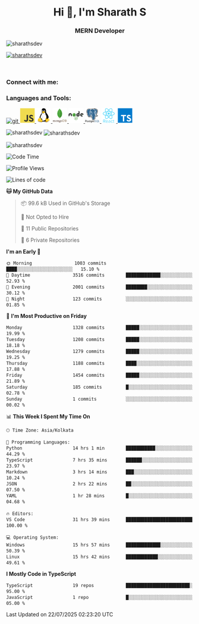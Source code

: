 <h1 align="center">Hi 👋, I'm Sharath S</h1>
<h3 align="center">MERN Developer</h3>

<p align="left"> <img src="https://komarev.com/ghpvc/?username=sharathsdev&label=Profile%20views&color=0e75b6&style=flat" alt="sharathsdev" /> </p>

<p align="left"> <a href="https://github.com/ryo-ma/github-profile-trophy"><img src="https://github-profile-trophy.vercel.app/?username=sharathsdev" alt="sharathsdev" /></a> </p>

<p align="left"> <a href="https://twitter.com/" target="blank"><img src="https://img.shields.io/twitter/follow/?logo=twitter&style=for-the-badge" alt="" /></a> </p>

<h3 align="left">Connect with me:</h3>
<p align="left">
</p>

<h3 align="left">Languages and Tools:</h3>
<p align="left"> <a href="https://git-scm.com/" target="_blank" rel="noreferrer"> <img src="https://www.vectorlogo.zone/logos/git-scm/git-scm-icon.svg" alt="git" width="40" height="40"/> </a> <a href="https://developer.mozilla.org/en-US/docs/Web/JavaScript" target="_blank" rel="noreferrer"> <img src="https://raw.githubusercontent.com/devicons/devicon/master/icons/javascript/javascript-original.svg" alt="javascript" width="40" height="40"/> </a> <a href="https://www.linux.org/" target="_blank" rel="noreferrer"> <img src="https://raw.githubusercontent.com/devicons/devicon/master/icons/linux/linux-original.svg" alt="linux" width="40" height="40"/> </a> <a href="https://www.mongodb.com/" target="_blank" rel="noreferrer"> <img src="https://raw.githubusercontent.com/devicons/devicon/master/icons/mongodb/mongodb-original-wordmark.svg" alt="mongodb" width="40" height="40"/> </a> <a href="https://nodejs.org" target="_blank" rel="noreferrer"> <img src="https://raw.githubusercontent.com/devicons/devicon/master/icons/nodejs/nodejs-original-wordmark.svg" alt="nodejs" width="40" height="40"/> </a> <a href="https://www.postgresql.org" target="_blank" rel="noreferrer"> <img src="https://raw.githubusercontent.com/devicons/devicon/master/icons/postgresql/postgresql-original-wordmark.svg" alt="postgresql" width="40" height="40"/> </a> <a href="https://reactjs.org/" target="_blank" rel="noreferrer"> <img src="https://raw.githubusercontent.com/devicons/devicon/master/icons/react/react-original-wordmark.svg" alt="react" width="40" height="40"/> </a> <a href="https://www.typescriptlang.org/" target="_blank" rel="noreferrer"> <img src="https://raw.githubusercontent.com/devicons/devicon/master/icons/typescript/typescript-original.svg" alt="typescript" width="40" height="40"/> </a> </p>

<p><img align="left" src="https://github-readme-stats.vercel.app/api/top-langs?username=sharathsdev&show_icons=true&locale=en&layout=compact" alt="sharathsdev" /></p>

<p>&nbsp;<img align="center" src="https://github-readme-stats.vercel.app/api?username=sharathsdev&show_icons=true&locale=en" alt="sharathsdev" /></p>

<p><img align="center" src="https://github-readme-streak-stats.herokuapp.com/?user=sharathsdev&" alt="sharathsdev" /></p>
 
 <!--START_SECTION:waka-->
![Code Time](http://img.shields.io/badge/Code%20Time-939%20hrs%2032%20mins-blue)

![Profile Views](http://img.shields.io/badge/Profile%20Views-0-blue)

![Lines of code](https://img.shields.io/badge/From%20Hello%20World%20I%27ve%20Written-7.0%20million%20lines%20of%20code-blue)

**🐱 My GitHub Data** 

> 📦 99.6 kB Used in GitHub's Storage 
 > 
> 🚫 Not Opted to Hire
 > 
> 📜 11 Public Repositories 
 > 
> 🔑 6 Private Repositories 
 > 
**I'm an Early 🐤** 

```text
🌞 Morning                1003 commits        ████░░░░░░░░░░░░░░░░░░░░░   15.10 % 
🌆 Daytime                3516 commits        █████████████░░░░░░░░░░░░   52.93 % 
🌃 Evening                2001 commits        ████████░░░░░░░░░░░░░░░░░   30.12 % 
🌙 Night                  123 commits         ░░░░░░░░░░░░░░░░░░░░░░░░░   01.85 % 
```
📅 **I'm Most Productive on Friday** 

```text
Monday                   1328 commits        █████░░░░░░░░░░░░░░░░░░░░   19.99 % 
Tuesday                  1208 commits        █████░░░░░░░░░░░░░░░░░░░░   18.18 % 
Wednesday                1279 commits        █████░░░░░░░░░░░░░░░░░░░░   19.25 % 
Thursday                 1188 commits        ████░░░░░░░░░░░░░░░░░░░░░   17.88 % 
Friday                   1454 commits        █████░░░░░░░░░░░░░░░░░░░░   21.89 % 
Saturday                 185 commits         █░░░░░░░░░░░░░░░░░░░░░░░░   02.78 % 
Sunday                   1 commits           ░░░░░░░░░░░░░░░░░░░░░░░░░   00.02 % 
```


📊 **This Week I Spent My Time On** 

```text
🕑︎ Time Zone: Asia/Kolkata

💬 Programming Languages: 
Python                   14 hrs 1 min        ███████████░░░░░░░░░░░░░░   44.29 % 
TypeScript               7 hrs 35 mins       ██████░░░░░░░░░░░░░░░░░░░   23.97 % 
Markdown                 3 hrs 14 mins       ███░░░░░░░░░░░░░░░░░░░░░░   10.24 % 
JSON                     2 hrs 22 mins       ██░░░░░░░░░░░░░░░░░░░░░░░   07.50 % 
YAML                     1 hr 28 mins        █░░░░░░░░░░░░░░░░░░░░░░░░   04.68 % 

🔥 Editors: 
VS Code                  31 hrs 39 mins      █████████████████████████   100.00 % 

💻 Operating System: 
Windows                  15 hrs 57 mins      █████████████░░░░░░░░░░░░   50.39 % 
Linux                    15 hrs 42 mins      ████████████░░░░░░░░░░░░░   49.61 % 
```

**I Mostly Code in TypeScript** 

```text
TypeScript               19 repos            ████████████████████████░   95.00 % 
JavaScript               1 repo              █░░░░░░░░░░░░░░░░░░░░░░░░   05.00 % 
```




 Last Updated on 22/07/2025 02:23:20 UTC
<!--END_SECTION:waka-->
